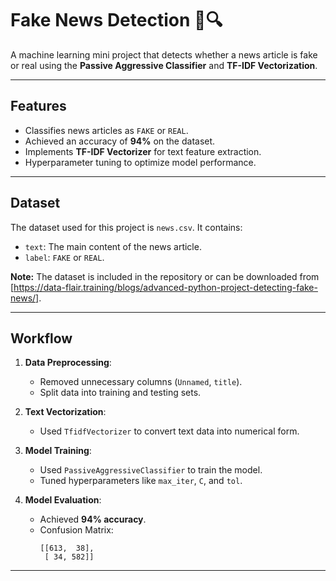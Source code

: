 
# Fake News Detection 📰🔍

A machine learning mini project that detects whether a news article is fake or real using the **Passive Aggressive Classifier** and **TF-IDF Vectorization**.

---

## Features
- Classifies news articles as `FAKE` or `REAL`.
- Achieved an accuracy of **94%** on the dataset.
- Implements **TF-IDF Vectorizer** for text feature extraction.
- Hyperparameter tuning to optimize model performance.

---

## Dataset
The dataset used for this project is `news.csv`. It contains:
- `text`: The main content of the news article.
- `label`: `FAKE` or `REAL`.

**Note:** The dataset is included in the repository or can be downloaded from [https://data-flair.training/blogs/advanced-python-project-detecting-fake-news/].

---

## Workflow
1. **Data Preprocessing**:
   - Removed unnecessary columns (`Unnamed`, `title`).
   - Split data into training and testing sets.

2. **Text Vectorization**:
   - Used `TfidfVectorizer` to convert text data into numerical form.

3. **Model Training**:
   - Used `PassiveAggressiveClassifier` to train the model.
   - Tuned hyperparameters like `max_iter`, `C`, and `tol`.

4. **Model Evaluation**:
   - Achieved **94% accuracy**.
   - Confusion Matrix:
     ```
     [[613,  38],
      [ 34, 582]]
     ```

---
